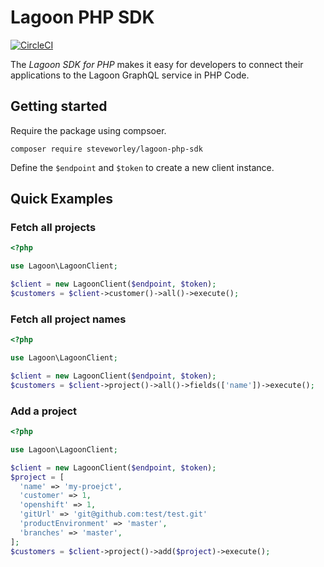 # Lagoon PHP SDK

[![CircleCI](https://circleci.com/gh/steveworley/lagoon-php-sdk.svg?style=svg&circle-token=0b96bf2aab7e227d9a6b528fe5dff25d4de6e537)](https://circleci.com/gh/steveworley/lagoon-php-sdk)

The *Lagoon SDK for PHP* makes it easy for developers to connect their applications to the Lagoon GraphQL service in PHP Code.

## Getting started

Require the package using compsoer.

```
composer require steveworley/lagoon-php-sdk
```

Define the `$endpoint` and `$token` to create a new client instance.

## Quick Examples

### Fetch all projects

``` php
<?php

use Lagoon\LagoonClient;

$client = new LagoonClient($endpoint, $token);
$customers = $client->customer()->all()->execute();
```

### Fetch all project names

``` php
<?php

use Lagoon\LagoonClient;

$client = new LagoonClient($endpoint, $token);
$customers = $client->project()->all()->fields(['name'])->execute();
```

### Add a project

``` php
<?php

use Lagoon\LagoonClient;

$client = new LagoonClient($endpoint, $token);
$project = [
  'name' => 'my-proejct',
  'customer' => 1,
  'openshift' => 1,
  'gitUrl' => 'git@github.com:test/test.git'
  'productEnvironment' => 'master',
  'branches' => 'master',
];
$customers = $client->project()->add($project)->execute();
```
